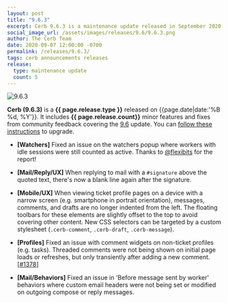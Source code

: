 ```yaml
---
layout: post
title: "9.6.3"
excerpt: Cerb 9.6.3 is a maintenance update released in September 2020 with 5 minor features and fixes from community feedback.
social_image_url: /assets/images/releases/9.6/9.6.3.png
author: The Cerb Team
date: 2020-09-07 12:00:00 -0700
permalink: /releases/9.6.3/
tags: cerb announcements releases
release:
  type: maintenance update
  count: 5
---
```


<div class="cerb-screenshot">
<img src="{{page.social_image_url}}" class="screenshot" alt="9.6.3">
</div>

**Cerb (9.6.3)** is a **{{ page.release.type }}** released on {{page.date|date:'%B %d, %Y'}}. It includes **{{ page.release.count}}** minor features and fixes from community feedback covering the [9.6](/releases/9.6/) update.  You can [follow these instructions](/docs/upgrading/) to upgrade.

* **[Watchers]** Fixed an issue on the watchers popup where workers with idle sessions were still counted as active. Thanks to [@flexibits](https://twitter.com/flexibits) for the report!

* **[Mail/Reply/UX]** When replying to mail with a `#signature` above the quoted text, there's now a blank line again after the signature.

* **[Mobile/UX]** When viewing ticket profile pages on a device with a narrow screen (e.g. smartphone in portrait orientation), messages, comments, and drafts are no longer indented from the left. The floating toolbars for these elements are slightly offset to the top to avoid covering other content. New CSS selectors can be targeted by a custom stylesheet (`.cerb-comment`, `.cerb-draft`, `.cerb-message`).

* **[Profiles]** Fixed an issue with comment widgets on non-ticket profiles (e.g. tasks). Threaded comments were not being shown on initial page loads or refreshes, but only transiently after adding a new comment. [[#1378](https://github.com/jstanden/cerb/issues/1378)]

* **[Mail/Behaviors]** Fixed an issue in 'Before message sent by worker' behaviors where custom email headers were not being set or modified on outgoing compose or reply messages.

